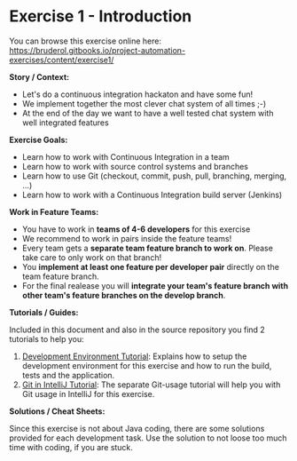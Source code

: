 # Exercise 1 - Introduction

You can browse this exercise online here: https://bruderol.gitbooks.io/project-automation-exercises/content/exercise1/

**Story / Context:**
* Let's do a continuous integration hackaton and have some fun!
* We implement together the most clever chat system of all times ;-)
* At the end of the day we want to have a well tested chat system with well integrated features

**Exercise Goals:**
* Learn how to work with Continuous Integration in a team
* Learn how to work with source control systems and branches
* Learn how to use Git (checkout, commit, push, pull, branching, merging, ...)
* Learn how to work with a Continuous Integration build server (Jenkins)

**Work in Feature Teams:**
* You have to work in **teams of 4-6 developers** for this exercise
* We recommend to work in pairs inside the feature teams!
* Every team gets a **separate team feature branch to work on**. Please take care to only work on that branch!
* You **implement at least one feature per developer pair** directly on the team feature branch.
* For the final realease you will **integrate your team's feature branch with other team's feature branches on the develop branch**.

**Tutorials / Guides:**

Included in this document and also in the source repository you find 2 tutorials to help you:
1.	[Development Environment Tutorial](../SETUP.md):
Explains how to setup the development environment for this exercise and how to run the build, tests and the application.
2.	[Git in IntelliJ Tutorial](../guide-git-in-intellij.md):
The separate Git-usage tutorial will help you with Git usage in IntelliJ for this exercise.

**Solutions / Cheat Sheets:**

Since this exercise is not about Java coding, there are some solutions provided for each development task.
Use the solution to not loose too much time with coding, if you are stuck.
